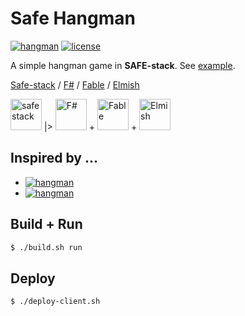 Safe Hangman
============

[![hangman](https://img.shields.io/badge/hangman-F%23-blue.svg)](https://github.com/MortalFlesh/safe-hangman)
[![license](https://img.shields.io/badge/license-MIT-blue.svg)](https://github.com/MortalFlesh/safe-hangman/blob/master/LICENSE)

A simple hangman game in **SAFE-stack**.
See [example](https://mortalflesh.github.io/safe-hangman/).


[Safe-stack](https://safe-stack.github.io/docs/) / [F#](https://fsharp.org/) / [Fable](http://fable.io/) / [Elmish](https://elmish.github.io/elmish/)

<img title="safe stack" src="https://mortalflesh.github.io/safe-hangman/Images/safe.png" height="50"> |> 
<img title="F#" src="https://fsharp.org/img/logo/fsharp256.png" height="50"> + <img title="Fable" src="http://fable.io/img/shared/fable_logo.png" height="50"> + <img title="Elmish" src="https://elmish.github.io/elmish/img/logo.png" height="50">


## Inspired by ...
- [![hangman](https://img.shields.io/badge/hangman-elm-green.svg)](https://github.com/robinpokorny/elm-hangman)
- [![hangman](https://img.shields.io/badge/hangman-ReasonML-red.svg)](https://github.com/robinpokorny/reason-hangman)


## Build + Run
```bash
$ ./build.sh run
```

## Deploy
```bash
$ ./deploy-client.sh
```
